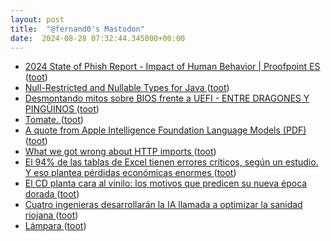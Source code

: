 ```yaml
---
layout: post
title:  "@fernand0's Mastodon"
date:  2024-08-28 07:32:44.345000+00:00
---
```

*  [2024 State of Phish Report - Impact of Human Behavior \| Proofpoint ES ](https://www.proofpoint.com/es/blog/security-awareness-training/2024-state-of-phish-repor) ([toot](https://mastodon.social/@fernand0/113038482755472956))
*  [Null-Restricted and Nullable Types for Java ](https://www.infoq.com/news/2024/08/null-restricted-java) ([toot](https://mastodon.social/@fernand0/113037695331816704))
*  [Desmontando mitos sobre BIOS frente a UEFI - ENTRE DRAGONES Y PINGÜINOS ](https://angelesbroullon.gitlab.io/entredragonesypinguinos/2024/08/14/20240814-bios-vs-usefi) ([toot](https://mastodon.social/@fernand0/113037110360243046))
*  [Tomate. ](https://avecesunafoto.wordpress.com/2024/08/27/tomate) ([toot](https://mastodon.social/@fernand0/113035158203999270))
*  [A quote from Apple Intelligence Foundation Language Models (PDF) ](https://simonwillison.net/2024/Jul/29/apple-foundation-language-models/#atom-everythin) ([toot](https://mastodon.social/@fernand0/113035093219801558))
*  [What we got wrong about HTTP imports ](https://deno.com/blog/http-import) ([toot](https://mastodon.social/@fernand0/113034985028445514))
*  [El 94% de las tablas de Excel tienen errores críticos, según un estudio. Y eso plantea pérdidas económicas enormes ](https://www.xataka.com/aplicaciones/94-tablas-excel-tienen-errores-criticos-estudio-eso-plantea-perdidas-economicas-enorme) ([toot](https://mastodon.social/@fernand0/113034677970350233))
*  [El CD planta cara al vinilo: los motivos que predicen su nueva época dorada ](https://www.epe.es/es/cultura/20240813/cd-planta-cara-vinilo-motivos-10691843) ([toot](https://mastodon.social/@fernand0/113034410820704017))
*  [Cuatro ingenieras desarrollarán la IA llamada a optimizar la sanidad riojana ](https://nuevecuatrouno.com/2024/08/14/salud-incorporacion-ingenieras-inteligencia-artificial-mejora-calidad-asistencial) ([toot](https://mastodon.social/@fernand0/113034226244618444))
*  [Lámpara ](https://www.flickr.com/photos/fernand0/53931841407) ([toot](https://mastodon.social/@fernand0/113034125376308923))
